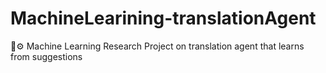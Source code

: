 # MachineLearining-translationAgent
📖⚙️ Machine Learning Research Project on translation agent that learns from suggestions
